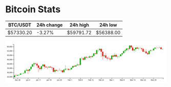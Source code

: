 # Bitcoin Stats

BTC/USDT|24h change|24h high|24h low|
|---|---|---|---|
|$57330.20|-3.27%|$59791.72|$56388.00|

<img src="./chart.svg">
